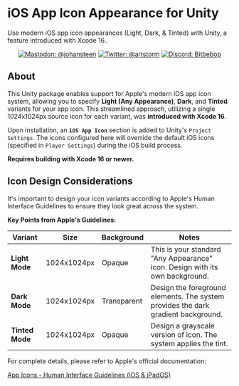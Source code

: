 # iOS App Icon Appearance for Unity

Use modern iOS app icon appearances (Light, Dark, & Tinted) with Unity, a feature introduced with Xcode 16..

<p align="center">
    <!-- <a href="https://openupm.com/packages/ios-app-icon-appearance/"><img src="https://img.shields.io/npm/v/ios-app-icon-appearance?label=openupm&amp;registry_uri=https://package.openupm.com&labelColor=383f47" alt="openupm" /></a> -->
    <a href="https://mastodon.gamedev.place/@johansteen"><img src="https://img.shields.io/badge/mastodon-@johansteen-blue.svg?logo=mastodon&logoColor=ffffff&labelColor=383f47" alt="Mastodon: @johansteen" /></a>
    <a href="https://twitter.com/artstorm"><img src="https://img.shields.io/badge/twitter-@artstorm-blue.svg?logo=twitter&logoColor=ffffff&labelColor=383f47" alt="Twitter: @artstorm" /></a>
    <a href="https://discord.gg/WJn7w5WaU9"><img src="https://img.shields.io/badge/chat-discord-blue?logo=discord&logoColor=ffffff&labelColor=383f47" alt="Discord: Bitbebop" /></a>
</p>

## About

This Unity package enables support for Apple's modern iOS app icon system, allowing you to specify **Light (Any Appearance)**, **Dark**, and **Tinted** variants for your app icon. This streamlined approach, utilizing a single 1024x1024px source icon for each variant, was **introduced with Xcode 16**.

Upon installation, an **`iOS App Icon`** section is added to Unity's `Project Settings`. The icons configured here will override the default iOS icons (specified in `Player Settings`) during the iOS build process.

**Requires building with Xcode 16 or newer.**

## Icon Design Considerations

It's important to design your icon variants according to Apple's Human Interface Guidelines to ensure they look great across the system.

**Key Points from Apple's Guidelines:**

| Variant         | Size        | Background  | Notes                                                                             |
| --------------- | ----------- | ----------- | --------------------------------------------------------------------------------- |
| **Light Mode**  | 1024x1024px | Opaque      | This is your standard "Any Appearance" icon. Design with its own background.      |
| **Dark Mode**   | 1024x1024px | Transparent | Design the foreground elements. The system provides the dark gradient background. |
| **Tinted Mode** | 1024x1024px | Opaque      | Design a grayscale version of icon. The system applies the tint.                  |

For complete details, please refer to Apple's official documentation:

[App Icons - Human Interface Guidelines (iOS & iPadOS)](https://developer.apple.com/design/human-interface-guidelines/app-icons#iOS-iPadOS)
